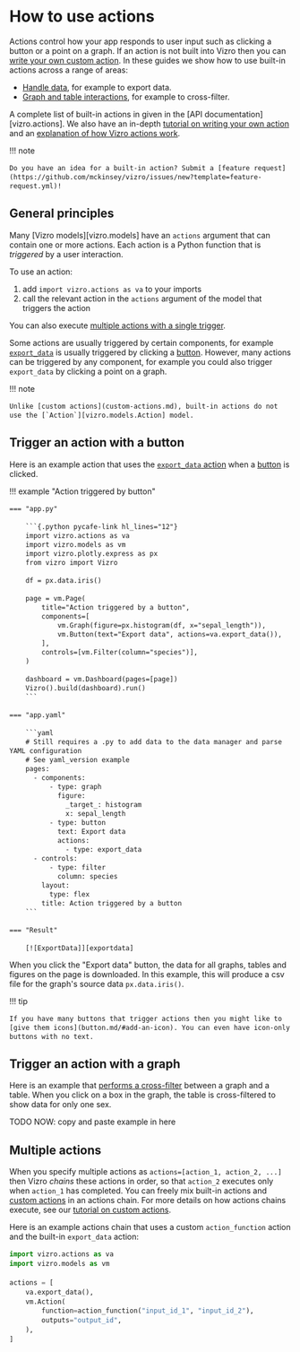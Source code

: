 # How to use actions

Actions control how your app responds to user input such as clicking a button or a point on a graph. If an action is not built into Vizro then you can [write your own custom action](custom-actions.md). In these guides we show how to use built-in actions across a range of areas:

- [Handle data](data-actions.md), for example to export data.
- [Graph and table interactions](graph-table-actions.md), for example to cross-filter.

A complete list of built-in actions in given in the [API documentation][vizro.actions]. We also have an in-depth [tutorial on writing your own action](../tutorials/custom-actions-tutorial.md) and an [explanation of how Vizro actions work](../explanation/actions-explanation.md).

!!! note

    Do you have an idea for a built-in action? Submit a [feature request](https://github.com/mckinsey/vizro/issues/new?template=feature-request.yml)!

## General principles

Many [Vizro models][vizro.models] have an `actions` argument that can contain one or more actions. Each action is a Python function that is _triggered_ by a user interaction.

To use an action:

1. add `import vizro.actions as va` to your imports
1. call the relevant action in the `actions` argument of the model that triggers the action

You can also execute [multiple actions with a single trigger](#multiple-actions).

Some actions are usually triggered by certain components, for example [`export_data`](data-actions.md#export-data) is usually triggered by clicking a [button](button.md). However, many actions can be triggered by any component, for example you could also trigger `export_data` by clicking a point on a graph.

!!! note

    Unlike [custom actions](custom-actions.md), built-in actions do not use the [`Action`][vizro.models.Action] model.

## Trigger an action with a button

Here is an example action that uses the [`export_data` action](data-actions.md#export-data) when a [button](button.md) is clicked.

!!! example "Action triggered by button"

    === "app.py"

        ```{.python pycafe-link hl_lines="12"}
        import vizro.actions as va
        import vizro.models as vm
        import vizro.plotly.express as px
        from vizro import Vizro

        df = px.data.iris()

        page = vm.Page(
            title="Action triggered by a button",
            components=[
                vm.Graph(figure=px.histogram(df, x="sepal_length")),
                vm.Button(text="Export data", actions=va.export_data()),
            ],
            controls=[vm.Filter(column="species")],
        )

        dashboard = vm.Dashboard(pages=[page])
        Vizro().build(dashboard).run()
        ```

    === "app.yaml"

        ```yaml
        # Still requires a .py to add data to the data manager and parse YAML configuration
        # See yaml_version example
        pages:
          - components:
              - type: graph
                figure:
                  _target_: histogram
                  x: sepal_length
              - type: button
                text: Export data
                actions:
                  - type: export_data
          - controls:
              - type: filter
                column: species
            layout:
              type: flex
            title: Action triggered by a button
        ```

    === "Result"

        [![ExportData]][exportdata]

When you click the "Export data" button, the data for all graphs, tables and figures on the page is downloaded. In this example, this will produce a csv file for the graph's source data `px.data.iris()`.

!!! tip

    If you have many buttons that trigger actions then you might like to [give them icons](button.md/#add-an-icon). You can even have icon-only buttons with no text.

## Trigger an action with a graph

Here is an example that [performs a cross-filter](graph-table-actions.md#cross-filter-from-graph) between a graph and a table. When you click on a box in the graph, the table is cross-filtered to show data for only one sex.

TODO NOW: copy and paste example in here

## Multiple actions

When you specify multiple actions as `actions=[action_1, action_2, ...]` then Vizro _chains_ these actions in order, so that `action_2` executes only when `action_1` has completed. You can freely mix built-in actions and [custom actions](custom-actions.md) in an actions chain. For more details on how actions chains execute, see our [tutorial on custom actions](../tutorials/custom-actions-tutorial.md).

Here is an example actions chain that uses a custom `action_function` action and the built-in `export_data` action:

```python
import vizro.actions as va
import vizro.models as vm

actions = [
    va.export_data(),
    vm.Action(
        function=action_function("input_id_1", "input_id_2"),
        outputs="output_id",
    ),
]
```

[exportdata]: ../../assets/user_guides/actions/actions_export.png
